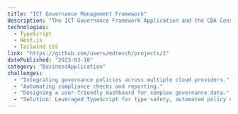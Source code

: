 ```yaml
---
title: "ICT Governance Management Framework"
description: "The ICT Governance Framework Application and the CBA Consult IT Management Framework are initiatives aimed at optimizing governance in multi-cloud environments."
technologies:
  - TypeScript
  - Next.js
  - Tailwind CSS
link: "https://github.com/users/mdresch/projects/1"
datePublished: "2023-03-10"
category: "BusinessApplication"
challenges:
  - "Integrating governance policies across multiple cloud providers."
  - "Automating compliance checks and reporting."
  - "Designing a user-friendly dashboard for complex governance data."
  - "Solution: Leveraged TypeScript for type safety, automated policy checks, and built custom dashboard components with Tailwind CSS."
---
```

